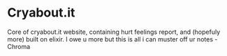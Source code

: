 # Cryabout.it
Core of cryabout.it website, containing hurt feelings report, and (hopefuly more) built on elixir.
I owe u more but this is all i can muster off ur notes -Chroma
